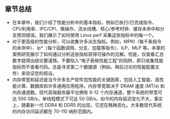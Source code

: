 ## 章节总结 

* 在本章中，我们介绍了性能分析中的基本指标，例如已执行/已完成指令、CPU利用率、IPC/CPI、微操作、流水线槽、核心/参考时钟、缓存未命中和分支预测错误。我们展示了如何使用 Linux perf 采集这些指标中的每一个。
* 对于更高级的性能分析，可以收集许多派生指标。例如，MPKI（每千条指令的未命中）、Ip*（每个函数调用、分支、加载等指令）、ILP、MLP 等。本章的案例研究展示了如何通过分析这些指标获得可操作的见解。但是，仅查看汇总数字就得出结论要谨慎。不要陷入“电子表格性能工程”的陷阱，即只收集性能指标而不查看代码。总是寻求第二个数据源（例如，稍后讨论的性能配置文件）来验证您的假设。
* 内存带宽和延迟是当今许多生产软件包性能的关键因素，包括人工智能、高性能计算、数据库和许多通用应用程序。内存带宽取决于 DRAM 速度 (MT/s) 和内存通道数。现代高端服务器平台拥有 8-12 个内存通道，整个系统的带宽可达 500 GB/s，单线程模式下可达 50 GB/s。如今的内存延迟变化不大，事实上，随着新一代 DDR4 和 DDR5 的出现，它还在略微恶化。大多数现代系统的内存访问延迟都在 70-110 纳秒范围内。





